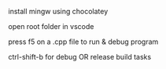 install mingw using chocolatey

open root folder in vscode

press f5 on a .cpp file to run & debug program

ctrl-shift-b for debug OR release build tasks